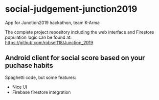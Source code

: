 # social-judgement-junction2019

App for Junction2019 hackathon, team K-Arma

The complete project repository including the web interface and Firestore population logic can be found at: https://github.com/robsel118/Junction_2019

## Android client for social score based on your puchase habits

Spaghetti code, but some features:

- Nice UI
- Firebase firestore integration
